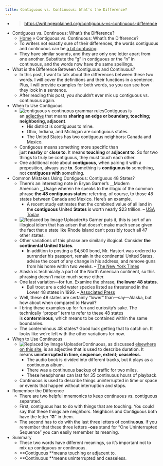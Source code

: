 ```yaml
---
title: Contiguous vs. Continuous: What’s the Difference?
---
```


- > https://writingexplained.org/contiguous-vs-continuous-difference
- Contiguous vs. Continuous: What’s the Difference?
	- [Home](https://writingexplained.org/) » Contiguous vs. Continuous: What’s the Difference?
	- To writers not exactly sure of their differences, the words contiguous and continuous can be [a bit confusing](https://writingexplained.org/confusing-words).
	- They have similar sounds, and they are only one letter apart from one another. Substitute the “g” in contiguous or the “n” in continuous, and the words now have the same spellings.
- What is the Difference Between Contiguous and Continuous?
	- In this post, I want to talk about the differences between these two words. I will cover the definitions and their functions in a sentence. Plus, I will provide examples for both words, so you can see how they look in a sentence.
	- After reading this post, you shouldn’t ever mix up contiguous vs. continuous again.
- When to Use Contiguous
	- ![contiguous v continuous grammar rules](https://writingexplained.org/wp-content/uploads/contiguous-v-continuous.png)Contiguous is an [adjective](https://writingexplained.org/grammar-dictionary/adjective) that means __sharing an edge or boundary, touching; neighboring, adjacent__.
		- His district is contiguous to mine.
		- Ohio, Indiana, and Michigan are contiguous states.
		- The United States has two contiguous neighbors: Canada and Mexico.
	- Contiguous means something more specific than just __nearby__ or __close to__. It means __touching__ or __adjacent to__. So for two things to truly be contiguous, they must touch each other.
	- One additional note about __contiguous__, when pairing it with a preposition, always use __to__. Something is __contiguous to__ something, not __contiguous with__ something.
- Common Mistakes Using Contiguous: Contiguous 48 States?
	- There’s an interesting note in Bryan Garner’s __Modern American __Usage wherein he speaks to the illogic of the common phrase __the 48 contiguous states__: referring, of course, to those 48 states between Canada and Mexico. Here’s an example,
		- A recent study estimates that the combined value of all land in the __contiguous__ United __States__ is worth nearly $23 trillion. – [USA Today](http://www.usatoday.com/story/money/business/2015/06/06/24-7-wall-st-states-valuable/28532089/)
	- ![Replaced by Image Uploader](https://vip2.loli.io/2022/08/09/MT8ykDY13Eq64c7.png)As Garner puts it, this is sort of an illogical idiom that has arisen that doesn’t make much sense given the fact that a state like Rhode Island can’t possibly touch all 47 other states.
	- Other variations of this phrase are similarly illogical. Consider __the continental United States__.
		- In addition to posting a $4,500 bond, Mr. Hastert was ordered to surrender his passport, remain in the continental United States, advise the court of any change in his address, and remove guns from his home within two weeks. – [The New York Times](http://www.nytimes.com/2015/06/10/us/politics/dennis-hastert-chicago-court-appearance-for-arraignment.html)
	- Alaska is technically a part of the North American continent, so this phrasing doesn’t make much sense either.
	- One last variation—for fun. Examine the phrase, __the lower 48 states__.
		- Bull trout are a cold water species listed as threatened in the Lower 48 states in 1999. – [Associated Press](http://www.nytimes.com/aponline/2015/06/02/us/ap-us-bull-trout-recovery.html)
	- Well, these 48 states are certainly “lower” than—say—Alaska, but how about when compared to Hawaii?
	- I bring these examples up for fun and curiosity’s sake. The technically “proper” term to refer to these 48 states is __conterminous__, which means to be contained within the same boundaries.
	- The conterminous 48 states? Good luck getting that to catch on. It looks like we’re left with the other variations for now.
- When to Use Continuous
	- ![Replaced by Image Uploader](https://vip2.loli.io/2022/08/09/zFrA5OvR7GC9sEH.png)Continuous, as discussed [elsewhere on this site](https://writingexplained.org/continually-vs-continuously-difference), is an adjective that is used to describe duration. It means __uninterrupted in time, sequence, extent; ceaseless__.
		- The audio book is divided into different tracks, but it plays as a continuous album.
		- There was a continuous backup of traffic for two miles.
		- These headphones can last for 35 continuous hours of playback.
	- Continuous is used to describe things uninterrupted in time or space or events that happen without interruption and stops.
- Remember the Difference
	- There are two helpful mnemonics to keep continuous vs. contiguous separated.
	- First, contiguous has to do with things that are touching. You could say that these things are neighbors. Nei**g**hbors and Conti**g**uous both have the letter “**G**” in them.
	- The second has to do with the last three letters of continu**ous**. If you remember that these three letters –**ous** stand for “One Uninterrupted Sequence” you can easily remember its meaning.
- Summary
	- These two words have different meanings, so it’s important not to mix up contiguous or continuous.
	- **Contiguous **means touching or adjacent to.
	- **Continuous **means uninterrupted and ceaseless.